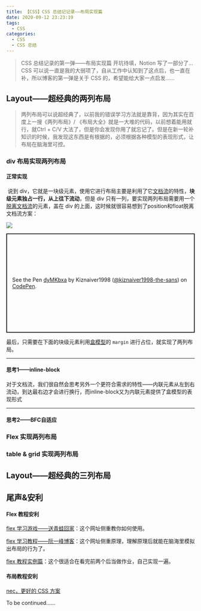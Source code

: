 ```yaml
---
title: 【CSS】CSS 总结记记录——布局实现篇
date: 2020-09-12 23:23:19
tags: 
  - CSS
categories: 
  - CSS
  - CSS 总结
---
```


> CSS 总结记录的第一弹——布局实现篇
> 开坑待填，Notion 写了一部分了...
> CSS 可以说一直是我的大弱项了，自从工作中认知到了这点后，也一直在补，所以博客的第一弹是关于 CSS 的，希望能给大家一点启发......

<!-- more -->

## Layout——超经典的两列布局

> 两列布局可以说超经典了，以前我的错误学习方法就是靠背，因为其实在百度上一搜《两列布局》/ 《布局大全》就是一大堆的代码，以前想着能用就行，就Ctrl + C/V 大法了，但是你会发现你用了就忘记了。但是在新一轮补知识的时候，我发现这东西是有根据的，必须根据各种模型的表现形式，让布局在脑海里可控。

### div 布局实现两列布局

#### 正常实现

​	说到 div，它就是一块级元素，使用它进行布局主要是利用了它[文档流](https://juejin.im/post/6844903854304133127)的特性，**块级元素独占一行，从上往下流动**，但是 div 只有一列，要实现两列布局需要用一个[脱离文档流](https://juejin.im/post/6844903854304133127)的元素，盖在 div 的上面，这时候就很容易想到了position和float脱离文档流方案：

![](https://photoeditor.oss-cn-chengdu.aliyuncs.com/%E5%9B%BE%E7%89%871.png)

<p class="codepen" data-height="265" data-theme-id="dark" data-default-tab="css,result" data-user="kiznaiver1998-the-sans" data-slug-hash="dyMKbxa" style="height: 265px; box-sizing: border-box; display: flex; align-items: center; justify-content: center; border: 2px solid; margin: 1em 0; padding: 1em;" data-pen-title="dyMKbxa">
  <span>See the Pen <a href="https://codepen.io/kiznaiver1998-the-sans/pen/dyMKbxa">
  dyMKbxa</a> by Kiznaiver1998 (<a href="https://codepen.io/kiznaiver1998-the-sans">@kiznaiver1998-the-sans</a>)
  on <a href="https://codepen.io">CodePen</a>.</span>
</p>
<script async src="https://static.codepen.io/assets/embed/ei.js"></script>

最后，只需要在下面的块级元素利用[盒模型](https://juejin.im/post/6844904151411900430#heading-0)的 `margin` 进行占位，就实现了两列布局。

***

#### 思考1——inline-block

​	对于文档流，我们很自然会思考另外一个更符合需求的特性——内联元素从左到右流动，到达最右边才会进行换行，而inline-block又为内联元素提供了盒模型的表现形式

***

#### 思考2——BFC自适应



### Flex 实现两列布局



### table & grid 实现两列布局



## Layout——超经典的三列布局



## 尾声&安利

#### Flex 教程安利

[flex 学习游戏——送青蛙回家](http://flexboxfroggy.com/#zh-cn)：这个网址侧重教你如何使用。

[flex 学习教程——阮一峰博客](http://www.ruanyifeng.com/blog/2015/07/flex-grammar.html)：这个网址侧重原理，理解原理后就能在脑海里模拟出布局的行为了。

[flex 教程实例篇](http://www.ruanyifeng.com/blog/2015/07/flex-examples.html)：这个很适合在看完前两个后当做作业，自己实现一遍。

#### 布局教程安利

[nec，更好的 CSS 方案](http://nec.netease.com/)

To be continued......